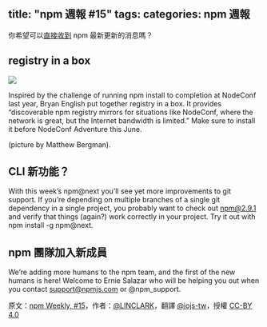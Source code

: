 title: "npm 週報 #15"
tags:
categories: npm 週報
---

你希望可以[直接收到](https://www.npmjs.com/npm-weekly) npm 最新更新的消息嗎？

## registry in a box

![](http://41.media.tumblr.com/a06b6aafca728319c26c695e22cd7125/tumblr_inline_nnwdwo8VkD1t68bpr_540.jpg)

Inspired by the challenge of running npm install to completion at NodeConf last year, Bryan English put together registry in a box. It provides “discoverable npm registry mirrors for situations like NodeConf, where the network is great, but the Internet bandwidth is limited.” Make sure to install it before NodeConf Adventure this June.

(picture by Matthew Bergman).

## CLI 新功能？

With this week’s npm@next you’ll see yet more improvements to git support. If you’re depending on multiple branches of a single git dependency in a single project, you probably want to check out npm@2.9.1 and verify that things (again?) work correctly in your project. Try it out with npm install -g npm@next.

## npm 團隊加入新成員

We’re adding more humans to the npm team, and the first of the new humans is here! Welcome to Ernie Salazar who will be helping you out when you contact support@npmjs.com or @npm_support.

原文：[npm Weekly, #15](http://blog.npmjs.org/post/118232691905/npm-weekly-15)，作者：[@LINCLARK](http://linclark.tumblr.com/)，翻譯 [@iojs-tw](https://github.com/iojs/iojs-tw)，授權 [CC-BY 4.0](https://creativecommons.org/licenses/by/4.0/deed.zh_TW)
